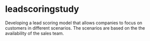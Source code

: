 # leadscoringstudy
Developing a lead scoring model that allows companies to focus on customers in different scenarios. The scenarios are based on the the availability of the sales team.

